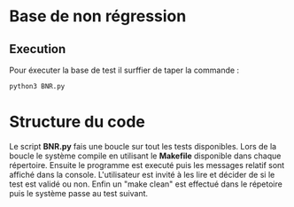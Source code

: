 # Base de non régression


## Execution

Pour éxecuter la base de test il surffier de taper la commande :
```bash
python3 BNR.py
```

# Structure du code


Le script __BNR.py__ fais une boucle sur tout les tests disponibles. Lors de la boucle le système compile en utilisant le __Makefile__ disponible dans chaque répertoire. Ensuite le programme est executé puis les messages relatif sont affiché dans la console. L'utilisateur est invité à les lire et décider de si le test est validé ou non. Enfin un "make clean" est effectué dans le répetoire puis le système passe au test suivant.